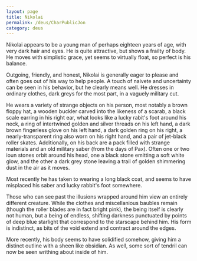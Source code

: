 ```yaml
---
layout: page
title: Nikolai
permalink: /deus/CharPublicJon
category: deus
---
```

Nikolai appears to be a young man of perhaps eighteen years of age, with very dark hair and eyes.  He is quite attractive, but shows a frailty of body.  He moves with simplistic grace, yet seems to virtually float, so perfect is his balance.

Outgoing, friendly, and honest, Nikolai is generally eager to please and often goes out of his way to help people.  A touch of naivete and uncertainty can be seen in his behavior, but he clearly means well.  He dresses in ordinary clothes, dark greys for the most part, in a vaguely military cut.

He wears a variety of strange objects on his person, most notably a brown floppy hat, a wooden buckler carved into the likeness of a scarab, a black scale earring in his right ear, what looks like a lucky rabit's foot around his neck, a ring of intertwined golden and silver threads on his left hand, a dark brown fingerless glove on his left hand, a dark golden ring on his right, a nearly-transparent ring also worn on his right hand, and a pair of jet-black roller skates.  Additionally, on his back are a pack filled with strange materials and an old military saber (from the days of Pax).  Often one or two ioun stones orbit around his head, one a black stone emitting a soft white glow, and the other a dark grey stone leaving a trail of golden shimmering dust in the air as it moves.

Most recently he has taken to wearing a long black coat, and seems to have misplaced his saber and lucky rabbit's foot somewhere.



Those who can see past the illusions wrapped around him view an entirely different creature.  While the clothes and miscellanious baubles remain (though the roller blades are in fact bright pink), the being itself is clearly not human, but a being of endless, shifting darkness punctuated by points of deep blue starlight that correspond to the starscape behind him.  His form is indistinct, as bits of the void extend and contract around the edges.

More recently, his body seems to have solidified somehow, giving him a distinct outline with a sheen like obsidian.  As well, some sort of tendril can now be seen writhing about inside of him.

